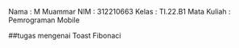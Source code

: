 Nama : M Muammar
NIM  : 312210663
Kelas : TI.22.B1
Mata Kuliah : Pemrograman Mobile


##tugas mengenai Toast Fibonaci
